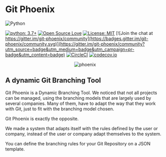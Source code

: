 # Git Phoenix

![Python](https://img.shields.io/badge/python-3670A0?style=for-the-badge&logo=python&logoColor=ffdd54)

[![python: 3.7+](https://img.shields.io/badge/python-3.7+-blue)](https://www.python.org/download/releases/3.7.0/) 
[![Open Source Love](https://badges.frapsoft.com/os/v2/open-source.svg?v=103)](https://github.com/ellerbrock/open-source-badges/)
[![License: MIT](https://img.shields.io/badge/License-MIT-yellow.svg)](https://github.com/victoraugustofd/git-phoenix/blob/master/LICENSE)
[![Join the chat at https://gitter.im/git-phoenix/community](https://badges.gitter.im/git-phoenix/community.svg)](https://gitter.im/git-phoenix/community?utm_source=badge&utm_medium=badge&utm_campaign=pr-badge&utm_content=badge)
[![CircleCI](https://circleci.com/gh/victoraugustofd/git-phoenix.svg?style=svg)](https://circleci.com/gh/victoraugustofd/git-phoenix) [![codecov.io](https://codecov.io/gh/victoraugustofd/git-phoenix/coverage.svg?branch=master)](https://codecov.io/gh/victoraugustofd/git-phoenix)


<p align="center">
  <img src="https://user-images.githubusercontent.com/21197980/46575862-31a46400-c994-11e8-9006-1ade4bc720cb.png" alt="phoenix">
</p>

## A dynamic Git Branching Tool

Git Phoenix is a Dynamic Branching Tool. We noticed that not all projects can be managed, using the branching models that are largely used by several companies. Many of them, have to adapt the way that they work with Git, just to fit with the branching model chosen.

Git Phoenix is exactly the opposite.

We made a system that adapts itself with the rules defined by the user or company, instead of the user or company adapt themselves to the system.

You can define the branching rules for your Git Repository on a JSON template.
